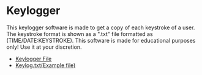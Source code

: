 # Keylogger

This keylogger software is made to get a copy of each keystroke of a user. The keystroke format is shown as a ".txt" file formatted as (TIME/DATE:KEYSTROKE).
This software is made for educational purposes only! Use it at your discretion.

- [Keylogger File](https://github.com/Yasha-Santos/Keylogger/blob/main/Keylogger.py)
- [Keylog.txt(Example file)](https://github.com/Yasha-Santos/Keylogger/blob/main/KeyLog.txt)
